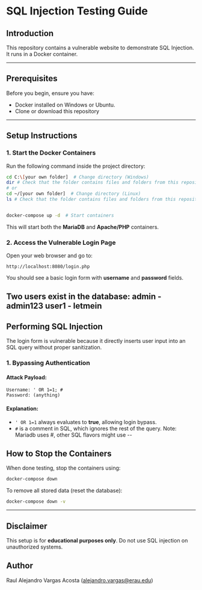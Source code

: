 # SQL Injection Testing Guide

## Introduction
This repository contains a vulnerable website to demonstrate SQL Injection. It runs in a Docker container.

---

## Prerequisites
Before you begin, ensure you have:
- Docker installed on Windows or Ubuntu.
- Clone or download this repository
---

## Setup Instructions
### 1. Start the Docker Containers
Run the following command inside the project directory:
```sh
cd C:\[your own folder]  # Change directory (Windows)
dir # Check that the folder contains files and folders from this repository (Windows)
# or
cd ~/[your own folder]  # Change directory (Linux)
ls # Check that the folder contains files and folders from this repository (Linux)


docker-compose up -d  # Start containers
```
This will start both the **MariaDB** and **Apache/PHP** containers.

### 2. Access the Vulnerable Login Page
Open your web browser and go to:
```
http://localhost:8080/login.php
```
You should see a basic login form with **username** and **password** fields.

Two users exist in the database:
admin - admin123
user1 - letmein
---

## Performing SQL Injection
The login form is vulnerable because it directly inserts user input into an SQL query without proper sanitization.

### 1. Bypassing Authentication
#### **Attack Payload:**
```
Username: ' OR 1=1; #
Password: (anything)
```
#### **Explanation:**
- `' OR 1=1` always evaluates to **true**, allowing login bypass.
- `#` is a comment in SQL, which ignores the rest of the query.
Note: Mariadb uses #, other SQL flavors might use --

## How to Stop the Containers
When done testing, stop the containers using:
```sh
docker-compose down
```
To remove all stored data (reset the database):
```sh
docker-compose down -v
```

---

## Disclaimer
This setup is for **educational purposes only**. Do not use SQL injection on unauthorized systems.

## Author
Raul Alejandro Vargas Acosta (alejandro.vargas@erau.edu)
